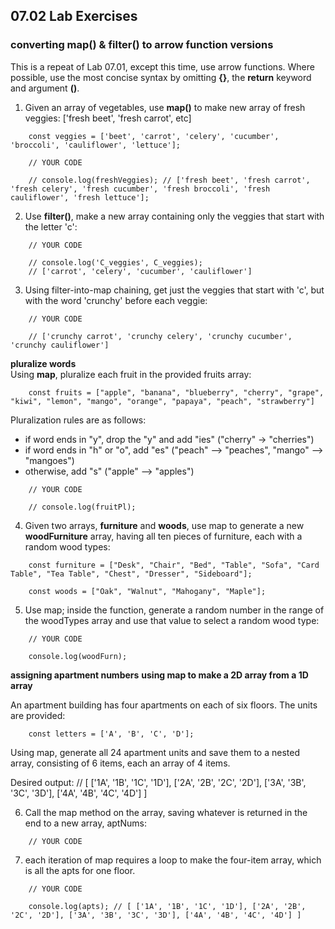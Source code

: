 ## 07.02 Lab Exercises

### converting map() & filter() to arrow function versions

This is a repeat of Lab 07.01, except this time, use arrow functions. Where possible, use the most concise syntax by omitting **{}**, the **return** keyword and argument **()**.

1. Given an array of vegetables, use **map()** to make new array of fresh veggies: ['fresh beet', 'fresh carrot', etc]

```
    const veggies = ['beet', 'carrot', 'celery', 'cucumber', 'broccoli', 'cauliflower', 'lettuce'];

    // YOUR CODE

    // console.log(freshVeggies); // ['fresh beet', 'fresh carrot', 'fresh celery', 'fresh cucumber', 'fresh broccoli', 'fresh cauliflower', 'fresh lettuce'];
```

2. Use **filter()**, make a new array containing only the veggies that start with the letter 'c':

```
    // YOUR CODE

    // console.log('C_veggies', C_veggies);
    // ['carrot', 'celery', 'cucumber', 'cauliflower']
```

3. Using filter-into-map chaining, get just the veggies that start with 'c', but with the word 'crunchy' before each veggie:

```
    // YOUR CODE

    // ['crunchy carrot', 'crunchy celery', 'crunchy cucumber', 'crunchy cauliflower']
```

**pluralize words**  
Using **map**, pluralize each fruit in the provided fruits array:

```
    const fruits = ["apple", "banana", "blueberry", "cherry", "grape", "kiwi", "lemon", "mango", "orange", "papaya", "peach", "strawberry"]
```

Pluralization rules are as follows:

- if word ends in "y", drop the "y" and add "ies" ("cherry" -> "cherries")
- if word ends in "h" or "o", add "es" ("peach" --> "peaches", "mango" --> "mangoes")
- otherwise, add "s" ("apple" --> "apples")

```
    // YOUR CODE

    // console.log(fruitPl);
```

4. Given two arrays, **furniture** and **woods**, use map to generate a new **woodFurniture** array, having all ten pieces of furniture, each with a random wood types:

```
    const furniture = ["Desk", "Chair", "Bed", "Table", "Sofa", "Card Table", "Tea Table", "Chest", "Dresser", "Sideboard"];

    const woods = ["Oak", "Walnut", "Mahogany", "Maple"];
```

5. Use map; inside the function, generate a random number in the range of the woodTypes array and use that value to select a random wood type:

```
    // YOUR CODE

    console.log(woodFurn);
```

**assigning apartment numbers**
**using map to make a 2D array from a 1D array**

An apartment building has four apartments on each of six floors. The units are provided:

```
    const letters = ['A', 'B', 'C', 'D'];
```

Using map, generate all 24 apartment units and save them to a nested array, consisting of 6 items, each an array of 4 items.

Desired output:
// [ ['1A', '1B', '1C', '1D'], ['2A', '2B', '2C', '2D'], ['3A', '3B', '3C', '3D'], ['4A', '4B', '4C', '4D'] ]

6. Call the map method on the array, saving whatever is returned in the end to a new array, aptNums:

```
    // YOUR CODE
```

7. each iteration of map requires a loop to make the four-item array, which is all the apts for one floor.

```
    // YOUR CODE

    console.log(apts); // [ ['1A', '1B', '1C', '1D'], ['2A', '2B', '2C', '2D'], ['3A', '3B', '3C', '3D'], ['4A', '4B', '4C', '4D'] ]
```
